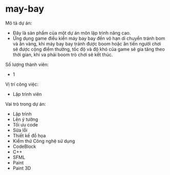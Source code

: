 # may-bay

Mô tả dự án:
- Đây là sản phẩm của một dự án môn lập trình nâng cao. 
- Ứng dụng game điều kiển máy bay bay đến vô hạn di chuyển tránh bom và ăn 
vàng, khi máy bay bay tránh được boom hoặc ăn tiền người chơi sẽ được cộng 
điểm thưởng, tốc độ và độ khó của game sẽ gia tăng theo thời gian, khi va phải 
boom trò chơi sẽ kết thúc.

Số lượng thành viên:
- 1

Vị trí công việc:
- Lập trình viên

Vai trò trong dự án:
- Lập trình 
- Lên ý tưởng 
- Tối ưu code 
- Sửa lỗi 
- Thiết kế đồ họa 
- Kiểm thử Công nghệ sử dụng
- CodeBlock 
- C++ 
- SFML 
- Paint 
- Paint 3D
